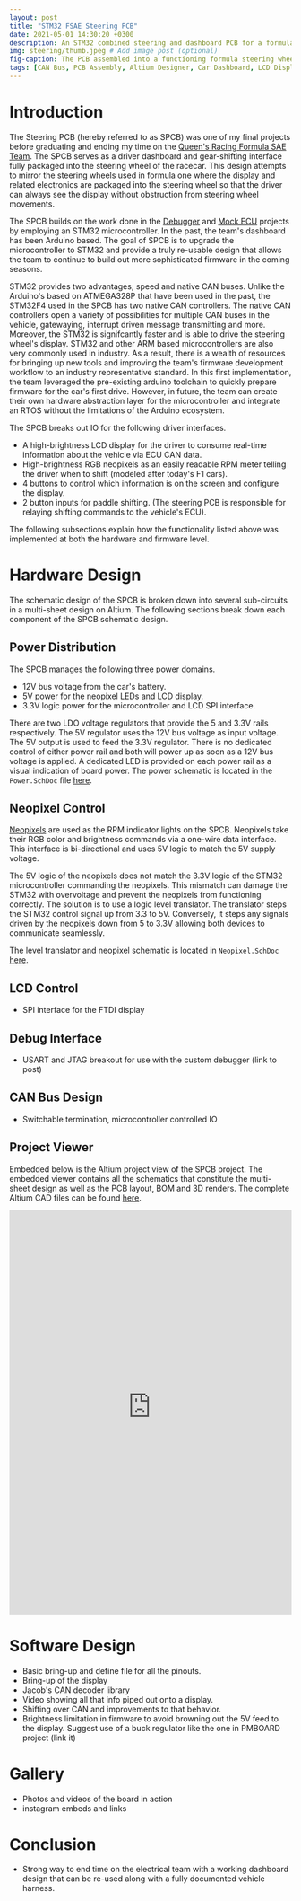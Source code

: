 ```yaml
---
layout: post
title: "STM32 FSAE Steering PCB"
date: 2021-05-01 14:30:20 +0300
description: An STM32 combined steering and dashboard PCB for a formula car.
img: steering/thumb.jpeg # Add image post (optional)
fig-caption: The PCB assembled into a functioning formula steering wheel!
tags: [CAN Bus, PCB Assembly, Altium Designer, Car Dashboard, LCD Display]
---
```

<script src="https://viewer.altium.com/client/static/js/embed.js"></script>

# Introduction
The Steering PCB (hereby referred to as SPCB) was one of my final projects
before graduating and ending my time on the [Queen's Racing Formula SAE
Team](https://www.instagram.com/queensracing/?hl=en). The SPCB serves as a
driver dashboard and gear-shifting interface fully packaged into the steering
wheel of the racecar. This design attempts to mirror the steering wheels used in
formula one where the display and related electronics are packaged into the
steering wheel so that the driver can always see the display without obstruction
from steering wheel movements.

The SPCB builds on the work done in the [Debugger]() and [Mock ECU]() projects
by employing an STM32 microcontroller. In the past, the team's dashboard has
been Arduino based. The goal of SPCB is to upgrade the microcontroller to STM32
and provide a truly re-usable design that allows the team to continue to build
out more sophisticated firmware in the coming seasons.

STM32 provides two advantages; speed and native CAN buses. Unlike the Arduino's
based on ATMEGA328P that have been used in the past, the STM32F4 used in the
SPCB has two native CAN controllers. The native CAN controllers open a variety
of possibilities for multiple CAN buses in the vehicle, gatewaying, interrupt
driven message transmitting and more. Moreover, the STM32 is signifcantly faster
and is able to drive the steering wheel's display. STM32 and other ARM based
microcontrollers are also very commonly used in industry. As a result, there is
a wealth of resources for bringing up new tools and improving the team's
firmware development workflow to an industry representative standard. In this
first implementation, the team leveraged the pre-existing arduino toolchain to
quickly prepare firmware for the car's first drive. However, in future, the team
can create their own hardware abstraction layer for the microcontroller and
integrate an RTOS without the limitations of the Arduino ecosystem.

The SPCB breaks out IO for the following driver interfaces.
- A high-brightness LCD display for the driver to consume real-time information
  about the vehicle via ECU CAN data.
- High-brightness RGB neopixels as an easily readable RPM meter telling the
  driver when to shift (modeled after today's F1 cars).
- 4 buttons to control which information is on the screen and configure the display.
- 2 button inputs for paddle shifting. (The steering PCB is responsible for
  relaying shifting commands to the vehicle's ECU).

The following subsections explain how the functionality listed above was
implemented at both the hardware and firmware level.

# Hardware Design
The schematic design of the SPCB is broken down into several sub-circuits in a
multi-sheet design on Altium. The following sections break down each component
of the SPCB schematic design.

## Power Distribution
The SPCB manages the following three power domains.
- 12V bus voltage from the car's battery.
- 5V power for the neopixel LEDs and LCD display.
- 3.3V logic power for the microcontroller and LCD SPI interface.

There are two LDO voltage regulators that provide the 5 and 3.3V rails
respectively. The 5V regulator uses the 12V bus voltage as input voltage. The 5V
output is used to feed the 3.3V regulator. There is no dedicated control of
either power rail and both will power up as soon as a 12V bus voltage is
applied. A dedicated LED is provided on each power rail as a visual indication
of board power. The power schematic is located in the `Power.SchDoc` file
[here](https://github.com/qfsae/pcb/tree/master/Steering).

## Neopixel Control
[Neopixels](https://learn.adafruit.com/adafruit-neopixel-uberguide/the-magic-of-neopixels)
are used as the RPM indicator lights on the SPCB. Neopixels take their RGB color
and brightness commands via a one-wire data interface. This interface is
bi-directional and uses 5V logic to match the 5V supply voltage.

The 5V logic of the neopixels does not match the 3.3V logic of the STM32
microcontroller commanding the neopixels. This mismatch can damage the STM32
with overvoltage and prevent the neopixels from functioning correctly. The
solution is to use a logic level translator. The translator steps the STM32
control signal up from 3.3 to 5V. Conversely, it steps any signals driven by the
neopixels down from 5 to 3.3V allowing both devices to communicate seamlessly.

The level translator and neopixel schematic is located in `Neopixel.SchDoc`
[here](https://github.com/qfsae/pcb/tree/master/Steering).

## LCD Control
- SPI interface for the FTDI display

## Debug Interface
- USART and JTAG breakout for use with the custom debugger (link to post)

## CAN Bus Design
- Switchable termination, microcontroller controlled IO

## Project Viewer
Embedded below is the Altium project view of the SPCB project. The embedded viewer
contains all the schematics that constitute the multi-sheet design as well as
the PCB layout, BOM and 3D renders. The complete Altium CAD files can be found 
[here](https://365.altium.com/files/6934B02C-5ED8-45D2-84E8-5A2D8FEC4D79).

<iframe src="https://personal-viewer.365.altium.com/client/index.html?feature=embed&source=6934B02C-5ED8-45D2-84E8-5A2D8FEC4D79&activeView=PCB" width="1280" height="720" style="overflow:hidden;border:none;width:100%;height:720px;" scrolling="no" allowfullscreen="true" onload="window.top.scrollTo(0,0);"></iframe>

# Software Design
- Basic bring-up and define file for all the pinouts.
- Bring-up of the display
- Jacob's CAN decoder library
- Video showing all that info piped out onto a display.
- Shifting over CAN and improvements to that behavior.
- Brightness limitation in firmware to avoid browning out the 5V feed to the
  display. Suggest use of a buck regulator like the one in PMBOARD project (link
  it)

# Gallery
- Photos and videos of the board in action
- instagram embeds and links

# Conclusion
- Strong way to end time on the electrical team with a working dashboard design
  that can be re-used along with a fully documented vehicle harness.
